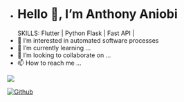 - <h1>Hello 👋, I’m Anthony Aniobi</h1>
  SKILLS: Flutter | Python Flask | Fast API | 
- 👀 I’m interested in automated software processes
- 🌱 I’m currently learning ...
- 💞️ I’m looking to collaborate on ...
- 📫 How to reach me ...

![](https://visitor-badge.laobi.icu/badge?page_id=AnthonyAniobi.AnthonyAniobi)

[![Github](https://img.shields.io/github/followers/AnthonyAniobi?label=Follow&style=social)](https://github.com/AnthonyAniobi)
<!---
AnthonyAniobi/AnthonyAniobi is a ✨ special ✨ repository because its `README.md` (this file) appears on your GitHub profile.
You can click the Preview link to take a look at your changes.
--->
